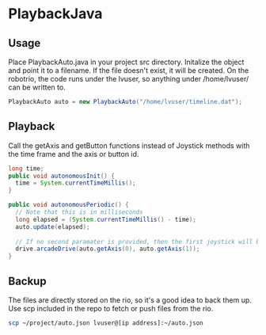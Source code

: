# PlaybackJava

## Usage
Place PlaybackAuto.java in your project src directory.
Initalize the object and point it to a filename. If the file doesn't exist, it will be created. On the robotrio, the code runs under the lvuser, so anything under /home/lvuser/ can be written to.
```java
PlaybackAuto auto = new PlaybackAuto("/home/lvuser/timeline.dat"); 
```

## Playback
Call the getAxis and getButton functions instead of Joystick methods with the time frame and the axis or button id.
```java
long time;
public void autonomousInit() {
  time = System.currentTimeMillis();
}

public void autonomousPeriodic() {
  // Note that this is in milliseconds
  long elapsed = (System.currentTimeMillis() - time);
  auto.update(elapsed);
  
  // If no second paramater is provided, then the first joystick will be used by default
  drive.arcadeDrive(auto.getAxis(0), auto.getAxis(1));
}
```

## Backup
The files are directly stored on the rio, so it's a good idea to back them up. Use scp included in the repo to fetch or push files from the rio.

```sh
scp ~/project/auto.json lvuser@[ip address]:~/auto.json
```
